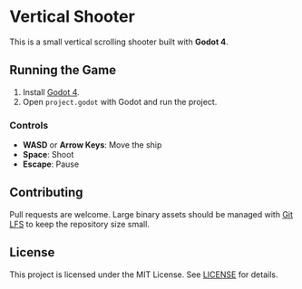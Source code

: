 # Vertical Shooter

This is a small vertical scrolling shooter built with **Godot 4**.

## Running the Game
1. Install [Godot 4](https://godotengine.org/).
2. Open `project.godot` with Godot and run the project.

### Controls
- **WASD** or **Arrow Keys**: Move the ship
- **Space**: Shoot
- **Escape**: Pause

## Contributing
Pull requests are welcome. Large binary assets should be managed with [Git LFS](https://git-lfs.github.com/) to keep the repository size small.

## License
This project is licensed under the MIT License. See [LICENSE](LICENSE) for details.
